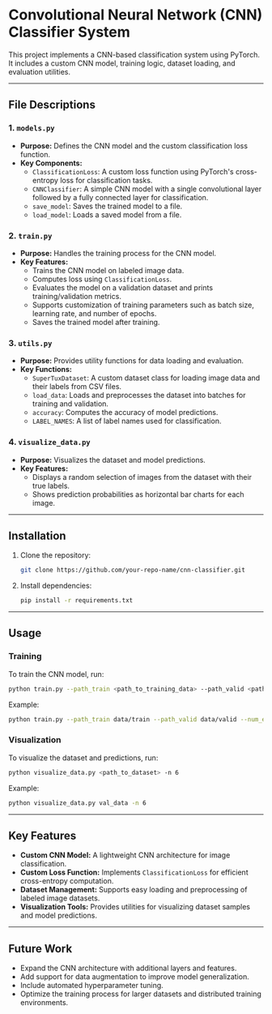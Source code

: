 # **Convolutional Neural Network (CNN) Classifier System**

This project implements a CNN-based classification system using PyTorch. It includes a custom CNN model, training logic, dataset loading, and evaluation utilities.

---

## **File Descriptions**

### **1. `models.py`**
- **Purpose:** Defines the CNN model and the custom classification loss function.
- **Key Components:**
  - `ClassificationLoss`: A custom loss function using PyTorch's cross-entropy loss for classification tasks.
  - `CNNClassifier`: A simple CNN model with a single convolutional layer followed by a fully connected layer for classification.
  - `save_model`: Saves the trained model to a file.
  - `load_model`: Loads a saved model from a file.

### **2. `train.py`**
- **Purpose:** Handles the training process for the CNN model.
- **Key Features:**
  - Trains the CNN model on labeled image data.
  - Computes loss using `ClassificationLoss`.
  - Evaluates the model on a validation dataset and prints training/validation metrics.
  - Supports customization of training parameters such as batch size, learning rate, and number of epochs.
  - Saves the trained model after training.

### **3. `utils.py`**
- **Purpose:** Provides utility functions for data loading and evaluation.
- **Key Functions:**
  - `SuperTuxDataset`: A custom dataset class for loading image data and their labels from CSV files.
  - `load_data`: Loads and preprocesses the dataset into batches for training and validation.
  - `accuracy`: Computes the accuracy of model predictions.
  - `LABEL_NAMES`: A list of label names used for classification.

### **4. `visualize_data.py`**
- **Purpose:** Visualizes the dataset and model predictions.
- **Key Features:**
  - Displays a random selection of images from the dataset with their true labels.
  - Shows prediction probabilities as horizontal bar charts for each image.

---

## **Installation**

1. Clone the repository:
   ```bash
   git clone https://github.com/your-repo-name/cnn-classifier.git
   ```
2. Install dependencies:
   ```bash
   pip install -r requirements.txt
   ```

---

## **Usage**

### **Training**
To train the CNN model, run:
```bash
python train.py --path_train <path_to_training_data> --path_valid <path_to_validation_data> --num_epoch 50 --batch_size 128 --learning_rate 0.001
```
Example:
```bash
python train.py --path_train data/train --path_valid data/valid --num_epoch 50
```

### **Visualization**
To visualize the dataset and predictions, run:
```bash
python visualize_data.py <path_to_dataset> -n 6
```
Example:
```bash
python visualize_data.py val_data -n 6
```

---

## **Key Features**

- **Custom CNN Model:** A lightweight CNN architecture for image classification.
- **Custom Loss Function:** Implements `ClassificationLoss` for efficient cross-entropy computation.
- **Dataset Management:** Supports easy loading and preprocessing of labeled image datasets.
- **Visualization Tools:** Provides utilities for visualizing dataset samples and model predictions.

---

## **Future Work**

- Expand the CNN architecture with additional layers and features.
- Add support for data augmentation to improve model generalization.
- Include automated hyperparameter tuning.
- Optimize the training process for larger datasets and distributed training environments.

